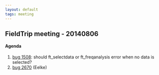 ```yaml
---
layout: default
tags: meeting
---
```


## FieldTrip meeting - 20140806

#### Agenda

 1.  [bug 1508](http://bugzilla.fieldtriptoolbox.org/show_bug.cgi?id=1508): should ft_selectdata or ft_freqanalysis error when no data is selected?
 2.  [bug 2670](http://bugzilla.fieldtriptoolbox.org/show_bug.cgi?id=2670) (Eelke)

